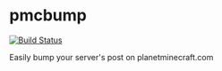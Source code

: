 # pmcbump
[![Build Status](https://travis-ci.org/ShepherdJerred/pmcbump.svg?branch=master)](https://travis-ci.org/ShepherdJerred/pmcbump)

Easily bump your server's post on planetminecraft.com
